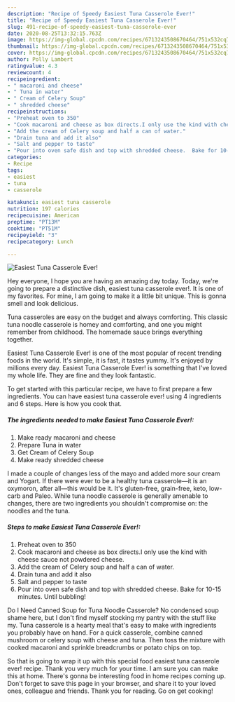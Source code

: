 ```yaml
---
description: "Recipe of Speedy Easiest Tuna Casserole Ever!"
title: "Recipe of Speedy Easiest Tuna Casserole Ever!"
slug: 491-recipe-of-speedy-easiest-tuna-casserole-ever
date: 2020-08-25T13:32:15.763Z
image: https://img-global.cpcdn.com/recipes/6713243508670464/751x532cq70/easiest-tuna-casserole-ever-recipe-main-photo.jpg
thumbnail: https://img-global.cpcdn.com/recipes/6713243508670464/751x532cq70/easiest-tuna-casserole-ever-recipe-main-photo.jpg
cover: https://img-global.cpcdn.com/recipes/6713243508670464/751x532cq70/easiest-tuna-casserole-ever-recipe-main-photo.jpg
author: Polly Lambert
ratingvalue: 4.3
reviewcount: 4
recipeingredient:
- " macaroni and cheese"
- " Tuna in water"
- " Cream of Celery Soup"
- " shredded cheese"
recipeinstructions:
- "Preheat oven to 350"
- "Cook macaroni and cheese as box directs.I only use the kind with cheese sauce not powdered cheese."
- "Add the cream of Celery soup and half a can of water."
- "Drain tuna and add it also"
- "Salt and pepper to taste"
- "Pour into oven safe dish and top with shredded cheese.  Bake for 10-15 minutes. Until bubbling!"
categories:
- Recipe
tags:
- easiest
- tuna
- casserole

katakunci: easiest tuna casserole 
nutrition: 197 calories
recipecuisine: American
preptime: "PT13M"
cooktime: "PT51M"
recipeyield: "3"
recipecategory: Lunch

---
```



![Easiest Tuna Casserole Ever!](https://img-global.cpcdn.com/recipes/6713243508670464/751x532cq70/easiest-tuna-casserole-ever-recipe-main-photo.jpg)

Hey everyone, I hope you are having an amazing day today. Today, we're going to prepare a distinctive dish, easiest tuna casserole ever!. It is one of my favorites. For mine, I am going to make it a little bit unique. This is gonna smell and look delicious.

Tuna casseroles are easy on the budget and always comforting. This classic tuna noodle casserole is homey and comforting, and one you might remember from childhood. The homemade sauce brings everything together.

Easiest Tuna Casserole Ever! is one of the most popular of recent trending foods in the world. It's simple, it is fast, it tastes yummy. It's enjoyed by millions every day. Easiest Tuna Casserole Ever! is something that I've loved my whole life. They are fine and they look fantastic.


To get started with this particular recipe, we have to first prepare a few ingredients. You can have easiest tuna casserole ever! using 4 ingredients and 6 steps. Here is how you cook that.

<!--inarticleads1-->

##### The ingredients needed to make Easiest Tuna Casserole Ever!:

1. Make ready  macaroni and cheese
1. Prepare  Tuna in water
1. Get  Cream of Celery Soup
1. Make ready  shredded cheese


I made a couple of changes less of the mayo and added more sour cream and Yogart. If there were ever to be a healthy tuna casserole—it is an oxymoron, after all—this would be it. It&#39;s gluten-free, grain-free, keto, low-carb and Paleo. While tuna noodle casserole is generally amenable to changes, there are two ingredients you shouldn&#39;t compromise on: the noodles and the tuna. 

<!--inarticleads2-->

##### Steps to make Easiest Tuna Casserole Ever!:

1. Preheat oven to 350
1. Cook macaroni and cheese as box directs.I only use the kind with cheese sauce not powdered cheese.
1. Add the cream of Celery soup and half a can of water.
1. Drain tuna and add it also
1. Salt and pepper to taste
1. Pour into oven safe dish and top with shredded cheese.  Bake for 10-15 minutes. Until bubbling!


Do I Need Canned Soup for Tuna Noodle Casserole? No condensed soup shame here, but I don&#39;t find myself stocking my pantry with the stuff like my. Tuna casserole is a hearty meal that&#39;s easy to make with ingredients you probably have on hand. For a quick casserole, combine canned mushroom or celery soup with cheese and tuna. Then toss the mixture with cooked macaroni and sprinkle breadcrumbs or potato chips on top. 

So that is going to wrap it up with this special food easiest tuna casserole ever! recipe. Thank you very much for your time. I am sure you can make this at home. There's gonna be interesting food in home recipes coming up. Don't forget to save this page in your browser, and share it to your loved ones, colleague and friends. Thank you for reading. Go on get cooking!
